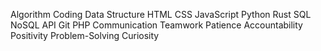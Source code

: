 Algorithm Coding
Data Structure
HTML
CSS
JavaScript
Python
Rust
SQL
NoSQL
API
Git
PHP
Communication
Teamwork
Patience
Accountability
Positivity
Problem-Solving
Curiosity